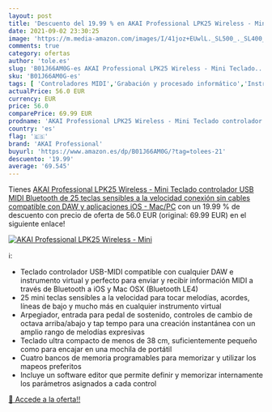 ```yaml
---
layout: post
title: 'Descuento del 19.99 % en AKAI Professional LPK25 Wireless - Mini '
date: 2021-09-02 23:30:25
image: 'https://m.media-amazon.com/images/I/41joz+EUwlL._SL500_._SL400_.jpg'
comments: true
category: ofertas
author: 'tole.es'
slug: 'B01J66AM0G-es AKAI Professional LPK25 Wireless - Mini Teclado...'
sku: 'B01J66AM0G-es'
tags: [ 'Controladores MIDI','Grabación y procesado informático','Instrumentos musicales','akai professional','bluetooth','teclado', ]
actualPrice: 56.0 EUR
currency: EUR
price: 56.0
comparePrice: 69.99 EUR
prodname: 'AKAI Professional LPK25 Wireless - Mini Teclado controlador USB MIDI Bluetooth de 25 teclas sensibles a la velocidad  conexión sin cables  compatible con DAW y aplicaciones iOS - Mac/PC'
country: 'es'
flag: '🇪🇸'
brand: 'AKAI Professional'
buyurl: 'https://www.amazon.es/dp/B01J66AM0G/?tag=tolees-21'
descuento: '19.99'
average: '69.545'
---
```


Tienes [AKAI Professional LPK25 Wireless - Mini Teclado controlador USB MIDI Bluetooth de 25 teclas sensibles a la velocidad  conexión sin cables  compatible con DAW y aplicaciones iOS - Mac/PC](https://www.amazon.es/dp/B01J66AM0G/?tag=tolees-21) con un 19.99 % de descuento con precio de oferta de 56.0 EUR (original: 69.99 EUR) en el siguiente enlace!

[![AKAI Professional LPK25 Wireless - Mini ](https://m.media-amazon.com/images/I/41joz+EUwlL._SL500_._SL400_.jpg)](https://www.amazon.es/dp/B01J66AM0G/?tag=tolees-21)

ℹ️:

- Teclado controlador USB-MIDI compatible con cualquier DAW e instrumento virtual y perfecto para enviar y recibir información MIDI a través de Bluetooth a iOS y Mac OSX (Bluetooth LE4)
- 25 mini teclas sensibles a la velocidad para tocar melodías, acordes, líneas de bajo y mucho más en cualquier instrumento virtual
- Arpegiador, entrada para pedal de sostenido, controles de cambio de octava arriba/abajo y tap tempo para una creación instantánea con un amplio rango de melodías expresivas
- Teclado ultra compacto de menos de 38 cm, suficientemente pequeño como para encajar en una mochila de portátil
- Cuatro bancos de memoria programables para memorizar y utilizar los mapeos preferitos
- Incluye un software editor que permite definir y memorizar internamente los parámetros asignados a cada control

[🛒 Accede a la oferta!!](https://www.amazon.es/dp/B01J66AM0G/?tag=tolees-21)
